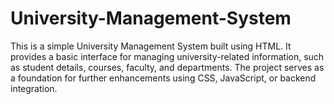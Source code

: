 # University-Management-System
 This is a simple University Management System built using HTML. It provides a basic interface for managing university-related information, such as student details, courses, faculty, and departments. The project serves as a foundation for further enhancements using CSS, JavaScript, or backend integration.
